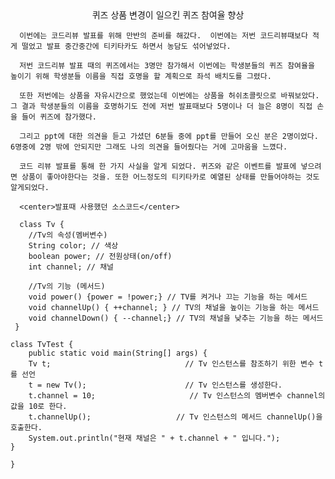 <center>퀴즈 상품 변경이 일으킨 퀴즈 참여율 향상 </center>


      이번에는 코드리뷰 발표를 위해 만반의 준비를 해갔다.  이번에는 저번 코드리뷰때보다 적게 떨었고 발표 중간중간에 티키타카도 하면서 농담도 섞어넣었다. 
      
      저번 코드리뷰 발표 때의 퀴즈에서는 3명만 참가해서 이번에는 학생분들의 퀴즈 참여율을 높이기 위해 학생분들 이름을 직접 호명을 할 계획으로 좌석 배치도를 그렸다. 
      
      또한 저번에는 상품을 자유시간으로 했었는데 이번에는 상품을 허쉬초콜릿으로 바꿔보았다. 그 결과 학생분들의 이름을 호명하기도 전에 저번 발표때보다 5명이나 더 늘은 8명이 직접 손을 들어 퀴즈에 참가했다.
      
      그리고 ppt에 대한 의견을 듣고 가셨던 6분들 중에 ppt를 만들어 오신 분은 2명이었다. 6명중에 2명 밖에 안되지만 그래도 나의 의견을 들어줬다는 거에 고마움을 느꼈다.

      코드 리뷰 발표를 통해 한 가지 사실을 알게 되었다. 퀴즈와 같은 이벤트를 발표에 넣으려면 상품이 좋아야한다는 것을. 또한 어느정도의 티키타카로 예열된 상태를 만들어야하는 것도 알게되었다.

      <center>발표때 사용했던 소스코드</center>
      
      class Tv {
        //Tv의 속성(멤버변수)
        String color; // 색상
        boolean power; // 전원상태(on/off)
        int channel; // 채널

        //Tv의 기능 (메서드)
        void power() {power = !power;} // TV를 켜거나 끄는 기능을 하는 메서드
        void channelUp() { ++channel; } // TV의 채널을 높이는 기능을 하는 메서드
        void channelDown() { --channel;} // TV의 채널을 낮추는 기능을 하는 메서드
     }

    class TvTest {
        public static void main(String[] args) {
		Tv t;                              // Tv 인스턴스를 참조하기 위한 변수 t를 선언
		t = new Tv();                      // Tv 인스턴스를 생성한다.
		t.channel = 10;                     // Tv 인스턴스의 멤버변수 channel의 값을 10로 한다.
		t.channelUp();                   // Tv 인스턴스의 메서드 channelUp()을 호출한다.
		System.out.println("현재 채널은 " + t.channel + " 입니다.");
	}
    
    }
    